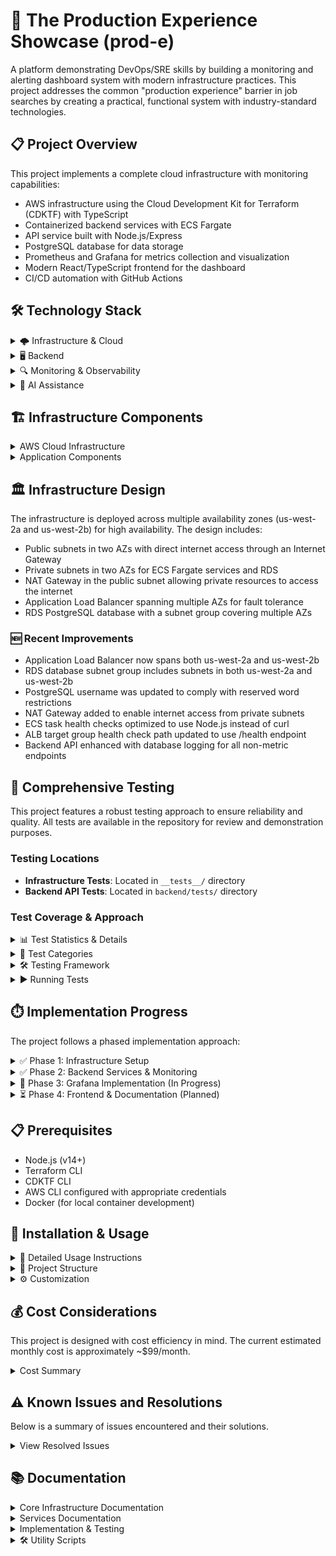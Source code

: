 # 🚀 The Production Experience Showcase (prod-e)

A platform demonstrating DevOps/SRE skills by building a monitoring and alerting dashboard system with modern infrastructure practices. This project addresses the common "production experience" barrier in job searches by creating a practical, functional system with industry-standard technologies.

## 📋 Project Overview

This project implements a complete cloud infrastructure with monitoring capabilities:

- AWS infrastructure using the Cloud Development Kit for Terraform (CDKTF) with TypeScript
- Containerized backend services with ECS Fargate
- API service built with Node.js/Express
- PostgreSQL database for data storage
- Prometheus and Grafana for metrics collection and visualization
- Modern React/TypeScript frontend for the dashboard
- CI/CD automation with GitHub Actions

## 🛠️ Technology Stack

<details>
<summary>🌩️ Infrastructure & Cloud</summary>

- AWS (Amazon Web Services)
- CDKTF (Cloud Development Kit for Terraform)
- Terraform
- Docker & Container Technologies
- IAM (Identity and Access Management)
</details>

<details>
<summary>🖥️ Backend</summary>

- Node.js
- Express
- PostgreSQL
- ECS Fargate
</details>

<details>
<summary>🔍 Monitoring & Observability</summary>

- Prometheus
- Grafana
- CloudWatch
</details>

<details>
<summary>🧠 AI Assistance</summary>

- Claude
- Cursor
- Grok
</details>

## 🏗️ Infrastructure Components

<details>
<summary>AWS Cloud Infrastructure</summary>

#### Networking

- VPC with DNS support and DNS hostnames
- Public & private subnets across multiple AZs
- Internet Gateway & NAT Gateway
- Route tables and security groups
- Application Load Balancer (ALB)

#### Compute & Containers

- ECS Fargate for serverless container orchestration
- Task definitions with Node.js application
- IAM roles and execution policies

#### Data Storage

- RDS PostgreSQL database
- Multi-AZ subnet groups
- Database security configuration

#### Monitoring & Observability

- ✅ Prometheus metrics collection and server
- ⏳ Grafana dashboards (coming next)
- CloudWatch integration
</details>

<details>
<summary>Application Components</summary>

#### Backend API

- Node.js/Express REST API
- Health check endpoints
- Prometheus metrics endpoint
- Database connectivity

#### Frontend (Planned)

- React/TypeScript dashboard
- Real-time metrics visualization
- Responsive design
</details>

## 🏛️ Infrastructure Design

The infrastructure is deployed across multiple availability zones (us-west-2a and us-west-2b) for high availability. The design includes:

- Public subnets in two AZs with direct internet access through an Internet Gateway
- Private subnets in two AZs for ECS Fargate services and RDS
- NAT Gateway in the public subnet allowing private resources to access the internet
- Application Load Balancer spanning multiple AZs for fault tolerance
- RDS PostgreSQL database with a subnet group covering multiple AZs

### 🆕 Recent Improvements

- Application Load Balancer now spans both us-west-2a and us-west-2b
- RDS database subnet group includes subnets in both us-west-2a and us-west-2b
- PostgreSQL username was updated to comply with reserved word restrictions
- NAT Gateway added to enable internet access from private subnets
- ECS task health checks optimized to use Node.js instead of curl
- ALB target group health check path updated to use /health endpoint
- Backend API enhanced with database logging for all non-metric endpoints

## 🧪 Comprehensive Testing

This project features a robust testing approach to ensure reliability and quality. All tests are available in the repository for review and demonstration purposes.

### Testing Locations

- **Infrastructure Tests**: Located in `__tests__/` directory
- **Backend API Tests**: Located in `backend/tests/` directory

### Test Coverage & Approach

<details>
<summary>📊 Test Statistics & Details</summary>

Current test coverage metrics:

| Metric     | Coverage |
| ---------- | -------- |
| Statements | 87.01%   |
| Branches   | 75%      |
| Functions  | 55.55%   |
| Lines      | 86.84%   |

Our testing philosophy emphasizes:

- **Isolation**: Each test is independent with no shared state
- **Mocking**: External services are properly mocked for reliable testing
- **Comprehensiveness**: All critical functionality has test coverage
- **Readability**: Tests serve as documentation for the codebase
</details>

<details>
<summary>🔬 Test Categories</summary>

- **API endpoints**: Validates response codes, content types, and payloads
- **Health checks**: Tests application health reporting and database connectivity
- **Metrics collection**: Verifies Prometheus metrics generation
- **Environment variables**: Tests configuration handling
- **Database connections**: Tests connection management and error handling
- **Docker container**: Validates container configuration
</details>

<details>
<summary>🛠️ Testing Framework</summary>

- **Jest**: Primary test runner and assertion library
- **Supertest**: HTTP endpoint testing
- **Mocks**: Custom mocks for PostgreSQL, Prometheus clients, and other external dependencies
- **Environment Isolation**: Tests run in isolated environments to prevent interference
</details>

<details>
<summary>▶️ Running Tests</summary>

```bash
# Run all backend tests
cd backend && npm test

# Run tests in watch mode (for development)
cd backend && npm run test:watch

# Generate test coverage report
cd backend && npm run test:coverage

# Run infrastructure tests
npm test
```

Detailed testing documentation is available in the `docs/testing.md` file.

</details>

## ⏱️ Implementation Progress

The project follows a phased implementation approach:

<details>
<summary>✅ Phase 1: Infrastructure Setup</summary>

- **Networking**

  - VPC with DNS support and hostnames
  - Public & private subnets across multiple AZs (us-west-2a and us-west-2b)
  - Internet Gateway for public subnet connectivity
  - NAT Gateway for private subnet internet access
  - Route tables and security groups

- **Data Storage**

  - RDS PostgreSQL database
  - Multi-AZ subnet group for database resilience
  - Security group configuration for database access

- **Compute & Container Management**

  - ECS Fargate cluster
  - Task definitions and IAM roles/policies
  - Application Load Balancer spanning multiple AZs
  - Target groups with health checks

- **Infrastructure as Code**
  - Remote state backend with S3
  - State locking with DynamoDB
  - IAM policies for state management
  </details>

<details>
<summary>✅ Phase 2: Backend Services & Monitoring</summary>

- **Node.js/Express API**

  - Health check endpoints for monitoring
  - Database connectivity and CRUD operations
  - Prometheus metrics endpoint
  - Database logging middleware
  - Error handling and request validation

- **Monitoring Setup**

  - Prometheus server on ECS Fargate
  - Metrics collection from backend service
  - Custom application metrics
  - Node.js runtime metrics
  - Container metrics

- **CI/CD Pipeline**
  - GitHub Actions workflow configuration
  - Automated testing for backend code
  - Docker image building and ECR push
  - Automated infrastructure deployment
  - Test validation in pipeline
  </details>

<details>
<summary>🔄 Phase 3: Grafana Implementation (In Progress)</summary>

- **Planned Components**

  - Grafana on ECS Fargate (single-AZ for cost efficiency)
  - EFS for persistent dashboard storage
  - AWS Secrets Manager for credentials
  - ALB path-based routing for access
  - Backup system using Lambda and S3

- **Dashboard & Visualization**
  - System metrics dashboard
  - Node.js application metrics dashboard
  - RDS database metrics dashboard
  - HTTP request metrics dashboard
  - Alerting configuration
  </details>

<details>
<summary>⏳ Phase 4: Frontend & Documentation (Planned)</summary>

- **React/TypeScript Frontend**

  - Dashboard interface for metrics
  - Real-time data visualization
  - Health status monitoring
  - Responsive design

- **Final Documentation & Polish**
  - Architecture diagrams
  - Operational documentation
  - Setup guides
  - Troubleshooting documentation
  - Security best practices
  </details>

## 📋 Prerequisites

- Node.js (v14+)
- Terraform CLI
- CDKTF CLI
- AWS CLI configured with appropriate credentials
- Docker (for local container development)

## 🔧 Installation & Usage

<details>
<summary>📝 Detailed Usage Instructions</summary>

```bash
# Install dependencies
npm install

# Generate CDKTF providers
cdktf get

# Synthesize Terraform configuration
npm run synth

# Deploy infrastructure
npm run deploy

# Destroy infrastructure
npm run destroy
```

### Running Tests

```bash
# Run all tests
cd backend && npm test

# Run tests in watch mode (for development)
cd backend && npm run test:watch

# Generate test coverage report
cd backend && npm run test:coverage
```

### GitHub Actions CI/CD Setup

To use the GitHub Actions CI/CD pipeline, you need to add AWS credentials to your GitHub repository:

1. Go to your GitHub repository > Settings > Secrets and variables > Actions
2. Add two repository secrets:
   - `AWS_ACCESS_KEY_ID`: Your AWS access key
   - `AWS_SECRET_ACCESS_KEY`: Your AWS secret key

These credentials must have permissions for all the AWS services used in this project (ECR, ECS, CloudWatch, etc.).

> **Security Note**: GitHub secrets are encrypted and not visible to other users. They are only used during workflow runs and are masked in logs.

</details>

<details>
<summary>📁 Project Structure</summary>

- `main.ts` - Main CDKTF code that defines the infrastructure
- `cdktf.json` - CDKTF configuration file
- `package.json` - Node.js package configuration
- `tsconfig.json` - TypeScript configuration
- `docs/` - Project documentation (see Documentation section below)
- `backend/` - Node.js/Express API service
- `frontend/` - React/TypeScript frontend (to be implemented)
</details>

<details>
<summary>⚙️ Customization</summary>

To modify the infrastructure:

1. Update the configuration in the `config` object in `main.ts`
2. Add or modify AWS resources in the `MyStack` class
3. Run `npm run synth` to generate updated Terraform configuration
</details>

## 💰 Cost Considerations

This project is designed with cost efficiency in mind. The current estimated monthly cost is approximately ~$99/month.

<details>
<summary>Cost Summary</summary>

- Current infrastructure costs include ECS Fargate tasks, RDS PostgreSQL, Application Load Balancer, NAT Gateway, and other supporting services
- The planned Grafana implementation will add approximately ~$15/month
- For a detailed breakdown of all costs, optimization strategies, and future projections, see [AWS Budget Analysis](docs/ongoing_budget.md)
- Resources can be shut down after demonstration to avoid ongoing costs

</details>

## ⚠️ Known Issues and Resolutions

Below is a summary of issues encountered and their solutions.

<details>
<summary>View Resolved Issues</summary>

1. **RDS DB Subnet Group Requirement**: AWS requires RDS instances to have subnet groups spanning at least two AZs, even for single-AZ database deployments. We resolved this by adding a second private subnet in us-west-2b.

2. **Private Subnet Internet Access**: ECS tasks in private subnets couldn't access ECR to pull Docker images. We fixed this by adding a NAT Gateway to provide internet access for resources in private subnets.

3. **Container Health Check Configuration**: The ECS task definition health check used curl, which wasn't available in the container. We changed it to use a Node.js script instead.

4. **ALB Health Check Path**: The ALB target group was checking the root path ('/') instead of the dedicated health endpoint. We updated it to use the '/health' endpoint.

5. **Test Environment Isolation**: Initial test failures occurred due to shared state between tests. We resolved this by implementing proper test isolation using Jest's `beforeEach` and `afterEach` hooks, ensuring each test starts with a clean state.

6. **Mock Database Connections**: Tests were failing intermittently due to improper mocking of PostgreSQL connections. We fixed this by implementing a more robust mocking strategy that properly handles connection states and error scenarios.
</details>

## 📚 Documentation

<details>
<summary>Core Infrastructure Documentation</summary>

- [Overview and Index](docs/overview.md) - Main documentation hub
- [Network Architecture](docs/network-architecture.md) - VPC, subnets, and connectivity
- [Load Balancer](docs/load-balancer.md) - ALB configuration and routing
- [Multi-AZ Strategy](docs/multi-az-strategy.md) - High availability approach
- [Remote State Backend](docs/remote_state.md) - S3 and DynamoDB for Terraform state
</details>

<details>
<summary>Services Documentation</summary>

- [RDS Database](docs/rds-database.md) - PostgreSQL configuration
- [ECS Service](docs/ecs-service.md) - Container orchestration and health checks
- [Container Deployment](docs/container-deployment.md) - Docker and ECR details
</details>

<details>
<summary>Implementation & Testing</summary>

- [Monitoring Implementation](docs/monitoring.md) - Prometheus and Grafana setup
- [Testing Documentation](docs/testing.md) - Testing approach and coverage
- [CI/CD Implementation](docs/ci-cd.md) - GitHub Actions workflow for continuous deployment
</details>

<details>
<summary>🛠️ Utility Scripts</summary>

The project includes several utility scripts to help with management and monitoring:

- **Resource Check Script** (`scripts/resource_check.sh`):

  - Provides comprehensive status checks of all AWS resources
  - Color-coded output for easy identification of issues
  - Covers VPC, RDS, ECS, ALB, ECR, Terraform state, and Prometheus

- **Teardown Script** (`scripts/teardown.py`):

  - Alternative to `npm run destroy` with more detailed control
  - Shows resources that will be deleted before taking action
  - Handles resources in the correct dependency order

- **Build and Push Script** (`scripts/build-and-push.sh`):
  - Builds and pushes Docker images to ECR
  - Streamlines the container deployment process

Usage:

```bash
# Check status of all AWS resources
./scripts/resource_check.sh

# Teardown infrastructure with detailed control
python scripts/teardown.py --dry-run

# Build and push Docker images
./scripts/build-and-push.sh
```

For detailed documentation on these scripts, see [scripts/RESOURCE_CHECK.md](scripts/RESOURCE_CHECK.md).

</details>
